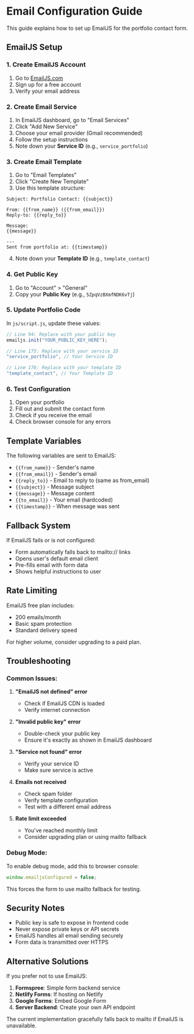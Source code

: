 # Email Configuration Guide

This guide explains how to set up EmailJS for the portfolio contact form.

## EmailJS Setup

### 1. Create EmailJS Account
1. Go to [EmailJS.com](https://emailjs.com)
2. Sign up for a free account
3. Verify your email address

### 2. Create Email Service
1. In EmailJS dashboard, go to "Email Services"
2. Click "Add New Service"
3. Choose your email provider (Gmail recommended)
4. Follow the setup instructions
5. Note down your **Service ID** (e.g., `service_portfolio`)

### 3. Create Email Template
1. Go to "Email Templates"
2. Click "Create New Template"
3. Use this template structure:

```
Subject: Portfolio Contact: {{subject}}

From: {{from_name}} ({{from_email}})
Reply-to: {{reply_to}}

Message:
{{message}}

---
Sent from portfolio at: {{timestamp}}
```

4. Note down your **Template ID** (e.g., `template_contact`)

### 4. Get Public Key
1. Go to "Account" > "General"
2. Copy your **Public Key** (e.g., `5ZpqVzBXmfNDK6vTj`)

### 5. Update Portfolio Code

In `js/script.js`, update these values:

```javascript
// Line 94: Replace with your public key
emailjs.init("YOUR_PUBLIC_KEY_HERE");

// Line 175: Replace with your service ID
"service_portfolio", // Your Service ID

// Line 176: Replace with your template ID  
"template_contact", // Your Template ID
```

### 6. Test Configuration

1. Open your portfolio
2. Fill out and submit the contact form
3. Check if you receive the email
4. Check browser console for any errors

## Template Variables

The following variables are sent to EmailJS:

- `{{from_name}}` - Sender's name
- `{{from_email}}` - Sender's email
- `{{reply_to}}` - Email to reply to (same as from_email)
- `{{subject}}` - Message subject
- `{{message}}` - Message content
- `{{to_email}}` - Your email (hardcoded)
- `{{timestamp}}` - When message was sent

## Fallback System

If EmailJS fails or is not configured:
- Form automatically falls back to mailto:// links
- Opens user's default email client
- Pre-fills email with form data
- Shows helpful instructions to user

## Rate Limiting

EmailJS free plan includes:
- 200 emails/month
- Basic spam protection
- Standard delivery speed

For higher volume, consider upgrading to a paid plan.

## Troubleshooting

### Common Issues:

1. **"EmailJS not defined" error**
   - Check if EmailJS CDN is loaded
   - Verify internet connection

2. **"Invalid public key" error**
   - Double-check your public key
   - Ensure it's exactly as shown in EmailJS dashboard

3. **"Service not found" error**
   - Verify your service ID
   - Make sure service is active

4. **Emails not received**
   - Check spam folder
   - Verify template configuration
   - Test with a different email address

5. **Rate limit exceeded**
   - You've reached monthly limit
   - Consider upgrading plan or using mailto fallback

### Debug Mode:

To enable debug mode, add this to browser console:
```javascript
window.emailjsConfigured = false;
```
This forces the form to use mailto fallback for testing.

## Security Notes

- Public key is safe to expose in frontend code
- Never expose private keys or API secrets
- EmailJS handles all email sending securely
- Form data is transmitted over HTTPS

## Alternative Solutions

If you prefer not to use EmailJS:

1. **Formspree**: Simple form backend service
2. **Netlify Forms**: If hosting on Netlify
3. **Google Forms**: Embed Google Form
4. **Server Backend**: Create your own API endpoint

The current implementation gracefully falls back to mailto if EmailJS is unavailable.
